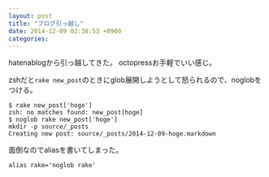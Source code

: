 ```yaml
---
layout: post
title: "ブログ引っ越し"
date: 2014-12-09 02:38:53 +0900
categories: 
---
```

hatenablogから引っ越してきた。
octopressお手軽でいい感じ。

zshだと`rake new_post`のときにglob展開しようとして怒られるので、noglobをつける。

```
$ rake new_post['hoge']
zsh: no matches found: new_post[hoge]
$ noglob rake new_post['hoge']
mkdir -p source/_posts
Creating new post: source/_posts/2014-12-09-hoge.markdown
```

面倒なのでaliasを書いてしまった。

```
alias rake='noglob rake'
```
